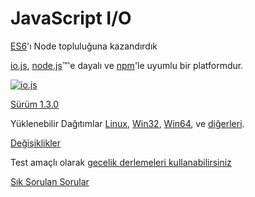 # JavaScript I/O

[ES6](es6.html)'ı Node topluluğuna kazandırdık

[io.js](https://github.com/iojs/io.js), [node.js](https://nodejs.org/)&#8482;'e dayalı  ve [npm](https://www.npmjs.org/)'le uyumlu bir platformdur.

[![io.js](../images/1.0.0.png)](https://iojs.org/dist/v1.4.1/)

[Sürüm 1.3.0](https://iojs.org/dist/v1.4.1/)

Yüklenebilir Dağıtımlar
[Linux](https://iojs.org/dist/v1.4.1/iojs-v1.4.1-linux-x64.tar.xz),
[Win32](https://iojs.org/dist/v1.4.1/iojs-v1.4.1-x86.msi), [Win64](https://iojs.org/dist/v1.4.1/iojs-v1.4.1-x64.msi),
ve [diğerleri](https://iojs.org/dist/v1.4.1/).


[Değişiklikler](https://github.com/iojs/io.js/blob/v1.x/CHANGELOG.md)

Test amaçlı olarak [gecelik derlemeleri kullanabilirsiniz](https://iojs.org/download/nightly/)

[Sık Sorulan Sorular](/tr/faq.html)